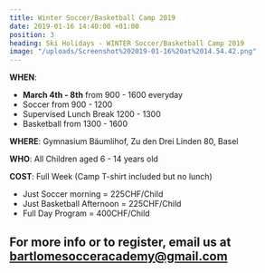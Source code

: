 ```yaml
---
title: Winter Soccer/Basketball Camp 2019
date: 2019-01-16 14:40:00 +01:00
position: 3
heading: Ski Holidays - WINTER Soccer/Basketball Camp 2019
image: "/uploads/Screenshot%202019-01-16%20at%2014.54.42.png"
---
```


**WHEN**:
- **March 4th - 8th** from 900 - 1600 everyday
- Soccer from 900 - 1200
- Supervised Lunch Break 1200 - 1300
- Basketball from 1300 - 1600

**WHERE**: Gymnasium Bäumlihof, Zu den Drei Linden 80, Basel

**WHO**: All Children aged 6 - 14 years old

**COST**: Full Week (Camp T-shirt included but no lunch)
- Just Soccer morning = 225CHF/Child
- Just Basketball Afternoon = 225CHF/Child
- Full Day Program = 400CHF/Child

## For more info or to register, email us at **bartlomesocceracademy@gmail.com**